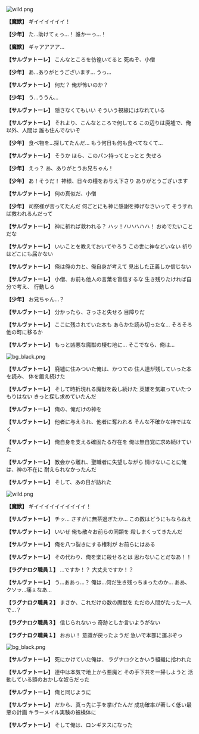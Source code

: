 
![wild.png](../images/backgrounds/wild.png)

**【魔獣】**
ギイイイイイイ！

**【少年】**
た…助けてぇっ…！
誰かーっ…！

**【魔獣】**
ギャアアアア…

**【サルヴァトーレ】**
こんなところを彷徨いてると
死ぬぞ、小僧

**【少年】**
あ…ありがとうございます…
うっ…

**【サルヴァトーレ】**
何だ？
俺が怖いのか？

**【少年】**
う…ううん…

**【サルヴァトーレ】**
隠さなくてもいい
そういう視線にはなれている

**【サルヴァトーレ】**
それより、こんなところで何してる
この辺りは廃墟で、俺以外、人間は
誰も住んでないぞ

**【少年】**
食べ物を…探してたんだ…
もう何日も何も食べてなくて…

**【サルヴァトーレ】**
そうか
ほら、このパン持ってとっとと
失せろ

**【少年】**
えっ？
あ、ありがとうお兄ちゃん！

**【少年】**
あ！そうだ！
神様、日々の糧をお与え下さり
ありがとうございます

**【サルヴァトーレ】**
何の真似だ、小僧

**【少年】**
司祭様が言ってたんだ
何ごとにも神に感謝を捧げなさいって
そうすれば救われるんだって

**【サルヴァトーレ】**
神に祈れば救われる？
ハッ！ハハハハハ！
おめでたいことだな

**【サルヴァトーレ】**
いいことを教えておいてやろう
この世に神などいない
祈りはどこにも届かない

**【サルヴァトーレ】**
俺は俺の力と、俺自身が考えて
見出した正義しか信じない

**【サルヴァトーレ】**
小僧、お前も他人の言葉を盲信するな
生き残りたければ自分で考え、
行動しろ

**【少年】**
お兄ちゃん…？

**【サルヴァトーレ】**
分かったら、さっさと失せろ
目障りだ

**【サルヴァトーレ】**
ここに残されていた本も
あらかた読み切ったな…
そろそろ他の町に移るか

**【サルヴァトーレ】**
もっと凶悪な魔獣の棲む地に…
そこでなら、俺は…

![bg_black.png](../images/backgrounds/bg_black.png)

**【サルヴァトーレ】**
廃墟に住みついた俺は、かつての
住人達が残していった本を読み、
体を鍛え続けた

**【サルヴァトーレ】**
そして時折現れる魔獣を殺し続けた
英雄を気取っていたつもりはない
きっと探し求めていたんだ

**【サルヴァトーレ】**
俺の、俺だけの神を

**【サルヴァトーレ】**
他者に与えられ、他者に奪われる
そんな不確かな神ではなく

**【サルヴァトーレ】**
俺自身を支える確固たる存在を
俺は無自覚に求め続けていた

**【サルヴァトーレ】**
教会から離れ、聖職者に失望しながら
情けないことに俺は、神の不在に
耐えられなかったんだ

**【サルヴァトーレ】**
そして、あの日が訪れた

![wild.png](../images/backgrounds/wild.png)

**【魔獣】**
ギイイイイイイイイイイ！

**【サルヴァトーレ】**
チッ…
さすがに無茶過ぎたか…
この数はどうにもならねえ

**【サルヴァトーレ】**
いいぜ
俺も散々お前らの同類を
殺しまくってきたんだ

**【サルヴァトーレ】**
俺を八つ裂きにする権利が
お前らにはある

**【サルヴァトーレ】**
その代わり、俺を楽に殺せるとは
思わないことだなあ！！

**【ラグナロク職員１】**
…ですか！？
大丈夫ですか！？

**【サルヴァトーレ】**
う…ああっ…？
俺は…何だ生き残っちまったのか…
ああ、クソッ…痛ぇなあ…

**【ラグナロク職員２】**
まさか、これだけの数の魔獣を
ただの人間がたった一人で…？

**【ラグナロク職員３】**
信じられないっ
奇跡としか言いようがない

**【ラグナロク職員１】**
おおい！
意識が戻ったようだ
急いで本部に運ぶぞっ

![bg_black.png](../images/backgrounds/bg_black.png)

**【サルヴァトーレ】**
死にかけていた俺は、
ラグナロクとかいう組織に拾われた

**【サルヴァトーレ】**
連中は本気で地上から悪魔と
その手下共を一掃しようと
活動している頭のおかしな奴らだった

**【サルヴァトーレ】**
俺と同じように

**【サルヴァトーレ】**
だから、真っ先に手を挙げたんだ
成功確率が著しく低い最悪の計画
キラーメイル実験の被検体に

**【サルヴァトーレ】**
そして俺は、ロンギヌスになった